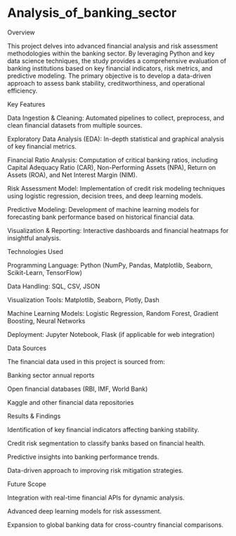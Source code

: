# Analysis_of_banking_sector
Overview

This project delves into advanced financial analysis and risk assessment methodologies within the banking sector. By leveraging Python and key data science techniques, the study provides a comprehensive evaluation of banking institutions based on key financial indicators, risk metrics, and predictive modeling. The primary objective is to develop a data-driven approach to assess bank stability, creditworthiness, and operational efficiency.

Key Features

Data Ingestion & Cleaning: Automated pipelines to collect, preprocess, and clean financial datasets from multiple sources.

Exploratory Data Analysis (EDA): In-depth statistical and graphical analysis of key financial metrics.

Financial Ratio Analysis: Computation of critical banking ratios, including Capital Adequacy Ratio (CAR), Non-Performing Assets (NPA), Return on Assets (ROA), and Net Interest Margin (NIM).

Risk Assessment Model: Implementation of credit risk modeling techniques using logistic regression, decision trees, and deep learning models.

Predictive Modeling: Development of machine learning models for forecasting bank performance based on historical financial data.

Visualization & Reporting: Interactive dashboards and financial heatmaps for insightful analysis.

Technologies Used

Programming Language: Python (NumPy, Pandas, Matplotlib, Seaborn, Scikit-Learn, TensorFlow)

Data Handling: SQL, CSV, JSON

Visualization Tools: Matplotlib, Seaborn, Plotly, Dash

Machine Learning Models: Logistic Regression, Random Forest, Gradient Boosting, Neural Networks

Deployment: Jupyter Notebook, Flask (if applicable for web integration)

Data Sources

The financial data used in this project is sourced from:

Banking sector annual reports

Open financial databases (RBI, IMF, World Bank)

Kaggle and other financial data repositories

Results & Findings

Identification of key financial indicators affecting banking stability.

Credit risk segmentation to classify banks based on financial health.

Predictive insights into banking performance trends.

Data-driven approach to improving risk mitigation strategies.

Future Scope

Integration with real-time financial APIs for dynamic analysis.

Advanced deep learning models for risk assessment.

Expansion to global banking data for cross-country financial comparisons.
